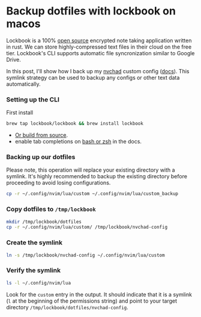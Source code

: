 # Backup dotfiles with lockbook on macos
Lockbook is a 100% [open source](https://github.com/lockbook/lockbook) encrypted note taking application written in rust.
We can store highly-compressed text files in their cloud on the free tier.
Lockbook's CLI supports automatic file syncronization similar to Google Drive.

In this post, I'll show how I back up my [nvchad](https://nvchad.com/) custom config ([docs](https://nvchad.com/docs/config/walkthrough)). This symlink strategy can be used to backup any configs or other text data automatically.

### Setting up the CLI
First install
```bash
brew tap lockbook/lockbook && brew install lockbook
```
- [Or build from source](https://github.com/lockbook/lockbook/tree/master/docs#cli).
- enable tab completions on [bash or zsh](https://github.com/lockbook/lockbook/blob/master/docs/guides/cli-completions.md) in the docs.

### Backing up our dotfiles
Please note, this operation will replace your existing directory with a symlink. It's highly recommended to backup the existing directory before proceeding to avoid losing configurations.
```bash
cp -r ~/.config/nvim/lua/custom ~/.config/nvim/lua/custom_backup
```
### Copy dotfiles to `/tmp/lockbook`
```bash
mkdir /tmp/lockbook/dotfiles
cp -r ~/.config/nvim/lua/custom/ /tmp/lockbook/nvchad-config
```
### Create the symlink
```bash
ln -s /tmp/lockbook/nvchad-config ~/.config/nvim/lua/custom
```
### Verify the symlink
```bash
ls -l ~/.config/nvim/lua
```
Look for the `custom` entry in the output. It should indicate that it is a symlink (`l` at the beginning of the permissions string) and point to your target directory `/tmp/lockbook/dotfiles/nvchad-config`.
